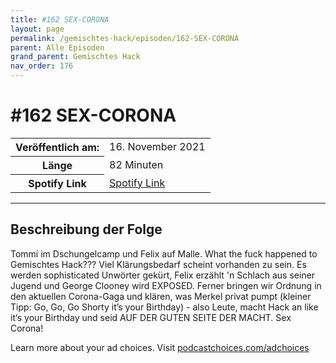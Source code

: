 ```yaml
---
title: #162 SEX-CORONA 
layout: page
permalink: /gemischtes-hack/episoden/162-SEX-CORONA
parent: Alle Episoden
grand_parent: Gemischtes Hack
nav_order: 176
---
```


# #162 SEX-CORONA 
<table class="resp-table dcf-table dcf-table-responsive dcf-table-bordered dcf-table-striped dcf-w-100%">
                    <tbody>
                        <tr>
                            <th scope="row">Veröffentlich am:</th>
                            <td data-label="Veröffentlich am:">16. November 2021</td>
                        </tr>
                        <tr>
                            <th scope="row">Länge </th>
                            <td data-label="Länge ">82 Minuten</td>
                        </tr><tr>
                                <th scope="row">Spotify Link</th>
                                <td data-label="Spotify Link"><a href="https://open.spotify.com/episode/2bWBlL2Z5649eifhSYIaP5">Spotify Link</a></td>
                            </tr></tbody>
                </table>

***

## Beschreibung der Folge

<div>
<p>Tommi im Dschungelcamp und Felix auf Malle. What the fuck happened to Gemischtes Hack??? Viel Klärungsbedarf scheint vorhanden zu sein. Es werden sophisticated Unwörter gekürt, Felix erzählt 'n Schlach aus seiner Jugend und George Clooney wird EXPOSED. Ferner bringen wir Ordnung in den aktuellen Corona-Gaga und klären, was Merkel privat pumpt (kleiner Tipp: Go, Go, Go Shorty it’s your Birthday) - also Leute, macht Hack an like it‘s your Birthday und seid AUF DER GUTEN SEITE DER MACHT. Sex Corona!</p><p> </p><p>Learn more about your ad choices. Visit <a href="https://podcastchoices.com/adchoices">podcastchoices.com/adchoices</a></p>  
</div>

